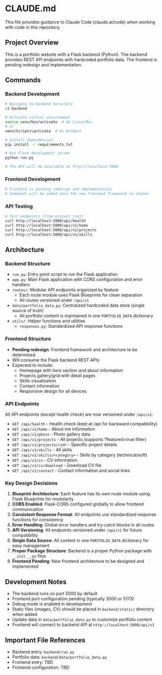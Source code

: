 # CLAUDE.md

This file provides guidance to Claude Code (claude.ai/code) when working with code in this repository.

## Project Overview

This is a portfolio website with a Flask backend (Python). The backend provides REST API endpoints with hardcoded portfolio data. The frontend is pending redesign and implementation.

## Commands

### Backend Development
```bash
# Navigate to backend directory
cd backend

# Activate virtual environment
source venv/bin/activate  # On Linux/Mac
# or
venv\Scripts\activate  # On Windows

# Install dependencies
pip install -r requirements.txt

# Run Flask development server
python run.py

# The API will be available at http://localhost:5000
```

### Frontend Development
```bash
# Frontend is pending redesign and implementation
# Commands will be added once the new frontend framework is chosen
```

### API Testing
```bash
# Test endpoints (from project root)
curl http://localhost:5000/api/health
curl http://localhost:5000/api/v1/home
curl http://localhost:5000/api/v1/projects
curl http://localhost:5000/api/v1/skills
```

## Architecture

### Backend Structure
- `run.py`: Entry point script to run the Flask application
- `app.py`: Main Flask application with CORS configuration and error handlers
- `routes/`: Modular API endpoints organized by feature
  - Each route module uses Flask Blueprints for clean separation
  - All routes versioned under `/api/v1`
- `data/portfolio_data.py`: Centralized hardcoded data store (single source of truth)
  - All portfolio content is maintained in one `PORTFOLIO_DATA` dictionary
- `utils/`: Helper functions and utilities
  - `responses.py`: Standardized API response functions

### Frontend Structure
- **Pending redesign**: Frontend framework and architecture to be determined
- Will consume the Flask backend REST APIs
- Expected to include:
  - Homepage with hero section and about information
  - Projects gallery/grid with detail pages
  - Skills visualization
  - Contact information
  - Responsive design for all devices

### API Endpoints
All API endpoints (except health check) are now versioned under `/api/v1`:

- `GET /api/health` - Health check (kept at /api for backward compatibility)
- `GET /api/v1/home` - About me information
- `GET /api/v1/photo` - Photo gallery data  
- `GET /api/v1/projects` - All projects (supports ?featured=true filter)
- `GET /api/v1/projects/<id>` - Specific project details
- `GET /api/v1/skills` - All skills
- `GET /api/v1/skills/<category>` - Skills by category (technical/soft)
- `GET /api/v1/cv` - CV information
- `GET /api/v1/cv/download` - Download CV file
- `GET /api/v1/contact` - Contact information and social links

### Key Design Decisions
1. **Blueprint Architecture**: Each feature has its own route module using Flask Blueprints for modularity
2. **CORS Enabled**: Flask-CORS configured globally to allow frontend communication
3. **Consistent Response Format**: All endpoints use standardized response functions for consistency
4. **Error Handling**: Global error handlers and try-catch blocks in all routes
5. **API Versioning**: All endpoints versioned under `/api/v1` for future compatibility
6. **Single Data Source**: All content in one `PORTFOLIO_DATA` dictionary for easy management
7. **Proper Package Structure**: Backend is a proper Python package with `__init__.py` files
8. **Frontend Pending**: New frontend architecture to be designed and implemented

## Development Notes

- The backend runs on port 5000 by default
- Frontend port configuration pending (typically 3000 or 5173)
- Debug mode is enabled in development
- Static files (images, CV) should be placed in `backend/static/` directory when added
- Update data in `data/portfolio_data.py` to customize portfolio content
- Frontend will connect to backend API at `http://localhost:5000/api/v1`

## Important File References

- Backend entry: `backend/run.py`
- Portfolio data: `backend/data/portfolio_data.py`
- Frontend entry: TBD
- Frontend configuration: TBD